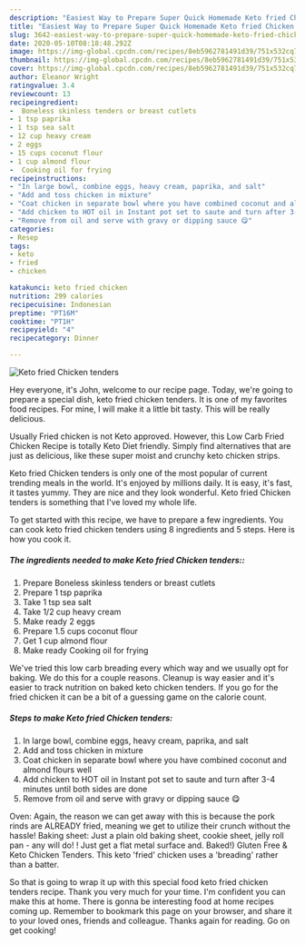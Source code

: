 ```yaml
---
description: "Easiest Way to Prepare Super Quick Homemade Keto fried Chicken tenders"
title: "Easiest Way to Prepare Super Quick Homemade Keto fried Chicken tenders"
slug: 3642-easiest-way-to-prepare-super-quick-homemade-keto-fried-chicken-tenders
date: 2020-05-10T08:18:48.292Z
image: https://img-global.cpcdn.com/recipes/8eb5962781491d39/751x532cq70/keto-fried-chicken-tenders-recipe-main-photo.jpg
thumbnail: https://img-global.cpcdn.com/recipes/8eb5962781491d39/751x532cq70/keto-fried-chicken-tenders-recipe-main-photo.jpg
cover: https://img-global.cpcdn.com/recipes/8eb5962781491d39/751x532cq70/keto-fried-chicken-tenders-recipe-main-photo.jpg
author: Eleanor Wright
ratingvalue: 3.4
reviewcount: 13
recipeingredient:
-  Boneless skinless tenders or breast cutlets
- 1 tsp paprika
- 1 tsp sea salt
- 12 cup heavy cream
- 2 eggs
- 15 cups coconut flour
- 1 cup almond flour
-  Cooking oil for frying
recipeinstructions:
- "In large bowl, combine eggs, heavy cream, paprika, and salt"
- "Add and toss chicken in mixture"
- "Coat chicken in separate bowl where you have combined coconut and almond flours well"
- "Add chicken to HOT oil in Instant pot set to saute and turn after 3-4 minutes until both sides are done"
- "Remove from oil and serve with gravy or dipping sauce 😋"
categories:
- Resep
tags:
- keto
- fried
- chicken

katakunci: keto fried chicken
nutrition: 299 calories
recipecuisine: Indonesian
preptime: "PT16M"
cooktime: "PT1H"
recipeyield: "4"
recipecategory: Dinner

---
```



![Keto fried Chicken tenders](https://img-global.cpcdn.com/recipes/8eb5962781491d39/751x532cq70/keto-fried-chicken-tenders-recipe-main-photo.jpg)

Hey everyone, it's John, welcome to our recipe page. Today, we're going to prepare a special dish, keto fried chicken tenders. It is one of my favorites food recipes. For mine, I will make it a little bit tasty. This will be really delicious.

Usually Fried chicken is not Keto approved. However, this Low Carb Fried Chicken Recipe is totally Keto Diet friendly. Simply find alternatives that are just as delicious, like these super moist and crunchy keto chicken strips.

Keto fried Chicken tenders is only one of the most popular of current trending meals in the world. It's enjoyed by millions daily. It is easy, it's fast, it tastes yummy. They are nice and they look wonderful. Keto fried Chicken tenders is something that I've loved my whole life.


To get started with this recipe, we have to prepare a few ingredients. You can cook keto fried chicken tenders using 8 ingredients and 5 steps. Here is how you cook it.

##### The ingredients needed to make Keto fried Chicken tenders::

1. Prepare  Boneless skinless tenders or breast cutlets
1. Prepare 1 tsp paprika
1. Take 1 tsp sea salt
1. Take 1/2 cup heavy cream
1. Make ready 2 eggs
1. Prepare 1.5 cups coconut flour
1. Get 1 cup almond flour
1. Make ready  Cooking oil for frying


We&#39;ve tried this low carb breading every which way and we usually opt for baking. We do this for a couple reasons. Cleanup is way easier and it&#39;s easier to track nutrition on baked keto chicken tenders. If you go for the fried chicken it can be a bit of a guessing game on the calorie count. 

##### Steps to make Keto fried Chicken tenders:

1. In large bowl, combine eggs, heavy cream, paprika, and salt
1. Add and toss chicken in mixture
1. Coat chicken in separate bowl where you have combined coconut and almond flours well
1. Add chicken to HOT oil in Instant pot set to saute and turn after 3-4 minutes until both sides are done
1. Remove from oil and serve with gravy or dipping sauce 😋


Oven: Again, the reason we can get away with this is because the pork rinds are ALREADY fried, meaning we get to utilize their crunch without the hassle! Baking sheet: Just a plain old baking sheet, cookie sheet, jelly roll pan - any will do! ! Just get a flat metal surface and. Baked!) Gluten Free &amp; Keto Chicken Tenders. This keto &#39;fried&#39; chicken uses a &#39;breading&#39; rather than a batter. 

So that is going to wrap it up with this special food keto fried chicken tenders recipe. Thank you very much for your time. I'm confident you can make this at home. There is gonna be interesting food at home recipes coming up. Remember to bookmark this page on your browser, and share it to your loved ones, friends and colleague. Thanks again for reading. Go on get cooking!
